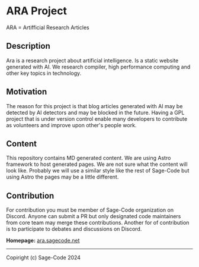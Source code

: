 # ARA Project

ARA = Artifficial Research Articles

## Description
Ara is a research project about artificial intelligence. Is a static website generated with AI. We research compiler, high performance computing and other key topics in technology.

## Motivation

The reason for this project is that blog articles generated with AI may be detected by AI detectors and may be blocked in the future. Having a GPL project that is under version control enable many developers to contribute as volunteers and improve upon other's people work.

## Content

This repository contains MD generated content. We are using Astro framework to host generated pages. We are not sure what the content will look like. Probably we will use a similar style like the rest of Sage-Code but using Astro the pages may be a little different.

## Contribution

For contribution you must be member of Sage-Code organization on Discord. Anyone can submit a PR but only designated code maintainers from core team may merge these contributions. Another for of contribution is to participate to debates and discussions on Discord.

**Homepage:** [ara.sagecode.net](https://ara.sagecode.net)

---

Copiright (c) Sage-Code 2024

